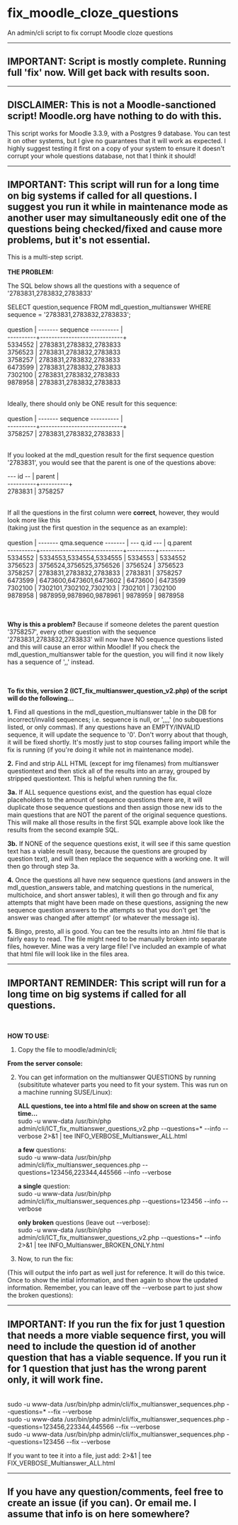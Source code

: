 # fix_moodle_cloze_questions
An admin/cli script to fix corrupt Moodle cloze questions


----------------------------------------------------------------------------------------------
IMPORTANT: Script is mostly complete. Running full 'fix' now. Will get back with results soon.
----------------------------------------------------------------------------------------------


----------------------------------------------------------------------------------------------
DISCLAIMER: 
This is not a Moodle-sanctioned script! Moodle.org have nothing to do with this.
----------------------------------------------------------------------------------------------

This script works for Moodle 3.3.9, with a Postgres 9 database. You can test it on other systems, but I give no guarantees that it will work as expected. I highly suggest testing it first on a copy of your system to ensure it doesn't corrupt your whole questions database, not that I think it should! 

----------------------------------------------------------------------------------------------
IMPORTANT: This script will run for a long time on big systems if called for all questions.
I suggest you run it while in maintenance mode as another user may simultaneously edit one of the 
questions being checked/fixed and cause more problems, but it's not essential.
----------------------------------------------------------------------------------------------

This is a multi-step script.
<br><br>
<strong>THE PROBLEM:</strong>

The SQL below shows all the questions with a sequence of '2783831,2783832,2783833'
<br>

SELECT question,sequence
FROM mdl_question_multianswer
WHERE sequence = '2783831,2783832,2783833';
<br><br>
 question | ------- sequence ---------- |<br>
----------+-----------------------------+<br>
  5334552 | 2783831,2783832,2783833<br>
  3756523 | 2783831,2783832,2783833<br>
  3758257 | 2783831,2783832,2783833<br>
  6473599 | 2783831,2783832,2783833<br>
  7302100 | 2783831,2783832,2783833<br>
  9878958 | 2783831,2783832,2783833<br>
<br>

Ideally, there should only be ONE result for this sequence:
<br><br>
 question | ------- sequence ---------- |<br>
----------+-----------------------------+<br>
  3758257 | 2783831,2783832,2783833 |<br>

<br>
If you looked at the mdl_question result for the first sequence question '2783831', you would see that the parent is one of the questions above:
<br>

--- id -- |  parent  | <br>
----------+----------+ <br>
  2783831 | 3758257<br>
<br>

If all the questions in the first column were <b>correct</b>, however, they would look more like this<br>
(taking just the first question in the sequence as an example):
<br><br>
 question | ------- qma.sequence ------- | --- q.id --- | q.parent<br>
----------+-----------------------------+----------+---------<br>
  5334552 | 5334553,5334554,5334555 | 5334553 | 5334552<br>
  3756523 | 3756524,3756525,3756526 | 3756524 | 3756523<br>
  3758257 | 2783831,2783832,2783833 | 2783831 | 3758257<br>
  6473599 | 6473600,6473601,6473602 | 6473600 | 6473599<br>
  7302100 | 7302101,7302102,7302103 | 7302101 | 7302100<br>
  9878958 | 9878959,9878960,9878961 | 9878959 | 9878958<br>

<br><br>
<b>Why is this a problem?</b> Because if someone deletes the parent question '3758257', every other question with the sequence '2783831,2783832,2783833' will now have NO sequence questions listed and this will cause an error within Moodle! If you check the mdl_question_multianswer table for the question, you will find it now likely has a sequence of ',,' instead.

<br><br>
<strong>To fix this, version 2 (ICT_fix_multianswer_question_v2.php) of the script will do the following...</strong>

<b>1.</b> Find all questions in the mdl_question_multianswer table in the DB for incorrect/invalid sequences; 
i.e. sequence is null, or ',,,,' (no subquestions listed, or only commas). If any questions have an EMPTY/INVALID sequence, it will update the sequence to '0'. Don't worry about that though, it will be fixed shortly. It's mostly just to stop courses failing import while the fix is running (if you're doing it while not in maintenance mode).
<br>

<b>2.</b> Find and strip ALL HTML (except for img filenames) from multianswer questiontext and then stick all of the results into an array, grouped by stripped questiontext. This is helpful when running the fix.
<br>

<b>3a.</b> If ALL sequence questions exist, and the question has equal cloze placeholders to the amount of sequence questions there are, it will duplicate those sequence questions and then assign those new ids to the main questions that are NOT the parent of the original sequence questions. This will make all those results in the first SQL example above look like the results from the second example SQL.
<br>

<b>3b.</b> If NONE of the sequence questions exist, it will see if this same question text has a viable result (easy, because the questions are grouped by question text), and will then replace the sequence with a working one. It will then go through step 3a.
<br>

<b>4.</b> Once the questions all have new sequence questions (and answers in the mdl_question_answers table, and matching questions in the numerical, multichoice, and short answer tables), it will then go through and fix any attempts that might have been made on these questions, assigning the new sequence question answers to the attempts so that you don't get 'the answer was changed after attempt' (or whatever the message is).
<br>

<b>5.</b> Bingo, presto, all is good. You can tee the results into an .html file that is fairly easy to read. The file might need to be manually broken into separate files, however. Mine was a very large file! I've included an example of what that html file will look like in the files area.

----------------------------------------------------------------------------------------------
IMPORTANT REMINDER: This script will run for a long time on big systems if called for all 
questions. 
----------------------------------------------------------------------------------------------
<br>

<b>HOW TO USE:</b>

1. Copy the file to moodle/admin/cli; 

<b>From the server console:</b>

2. You can get information on the multianswer QUESTIONS by running (subsititute whatever parts you need to fit your system. This was run on a machine running SUSE/Linux):
    
    <b>ALL questions, tee into a html file and show on screen at the same time...</b>
    <br>sudo -u www-data /usr/bin/php admin/cli/ICT_fix_multianswer_questions_v2.php --questions=* --info --verbose 2>&1 | tee INFO_VERBOSE_Multianswer_ALL.html

    <b>a few</b> questions:
    <br>sudo -u www-data /usr/bin/php admin/cli/fix_multianswer_sequences.php --questions=123456,223344,445566 --info --verbose

    <b>a single</b> question:
    <br>sudo -u www-data /usr/bin/php admin/cli/fix_multianswer_sequences.php --questions=123456 --info --verbose
    
    <b>only broken</b> questions (leave out --verbose):
    <br>sudo -u www-data /usr/bin/php admin/cli/ICT_fix_multianswer_questions_v2.php --questions=* --info 2>&1 | tee INFO_Multianswer_BROKEN_ONLY.html
  
3. Now, to run the fix:

(This will output the info part as well just for reference. It will do this twice. Once to show the intial information, and then again to show the updated information. Remember, you can leave off the --verbose part to just show the broken questions):

----------------------------------------------------------------------------------------------
IMPORTANT: If you run the fix for just 1 question that needs a more viable sequence first, 
you will need to include the question id of another question that has a viable sequence.
If you run it for 1 question that just has the wrong parent only, it will work fine.
----------------------------------------------------------------------------------------------

  <br>sudo -u www-data /usr/bin/php admin/cli/fix_multianswer_sequences.php --questions=* --fix --verbose
  <br>sudo -u www-data /usr/bin/php admin/cli/fix_multianswer_sequences.php --questions=123456,223344,445566 --fix --verbose
  <br>sudo -u www-data /usr/bin/php admin/cli/fix_multianswer_sequences.php --questions=123456 --fix --verbose

If you want to tee it into a file, just add: 2>&1 | tee FIX_VERBOSE_Multianswer_ALL.html

----------------------------------------------------------------------------------------------
If you have any question/comments, feel free to create an issue (if you can). Or email me. I assume that info is on here somewhere?
----------------------------------------------------------------------------------------------
